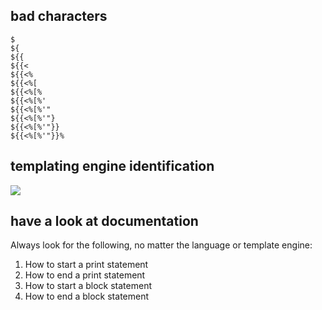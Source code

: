 ## bad characters

```
$
${
${{
${{<
${{<%
${{<%[
${{<%[%
${{<%[%'
${{<%[%'"
${{<%[%'"}
${{<%[%'"}}
${{<%[%'"}}%
```

## templating engine identification

![](https://gblobscdn.gitbook.com/assets%2F-L_2uGJGU7AVNRcqRvEi%2F-M7O4Hp6bOFFkge_yq4G%2F-M7OCvxwZCiaP8Whx2fi%2Fimage.png)

## have a look at documentation

Always look for the following, no matter the language or template engine:

1. How to start a print statement
2. How to end a print statement
3. How to start a block statement
4. How to end a block statement
